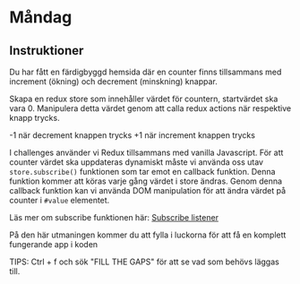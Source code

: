 # Måndag

## Instruktioner

Du har fått en färdigbyggd hemsida där en counter finns tillsammans med increment (ökning) och decrement (minskning) knappar.

Skapa en redux store som innehåller värdet för countern, startvärdet ska vara 0. Manipulera detta värdet genom att calla redux actions när respektive knapp trycks.

-1 när decrement knappen trycks
+1 när increment knappen trycks


I challenges använder vi Redux tillsammans med vanilla Javascript. För att counter värdet ska uppdateras
dynamiskt måste vi använda oss utav ```store.subscribe()``` funktionen som tar emot en callback funktion. Denna funktion
kommer att köras varje gång värdet i store ändras. Genom denna callback funktion kan vi använda DOM manipulation för att ändra
värdet på counter i ```#value``` elementet.

Läs mer om subscribe funktionen här:
[Subscribe listener](https://redux.js.org/api/store#subscribelistener)


På den här utmaningen kommer du att fylla i luckorna för att få en komplett fungerande app i koden

TIPS: Ctrl + f och sök "FILL THE GAPS" för att se vad som behövs läggas till.